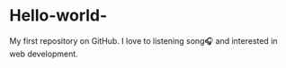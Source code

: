 # Hello-world-
My first repository on GitHub.
I love to listening song🎧 and interested in web development.
